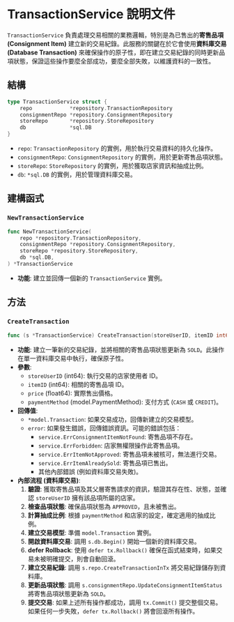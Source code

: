 # TransactionService 說明文件

`TransactionService` 負責處理交易相關的業務邏輯，特別是為已售出的**寄售品項 (Consignment Item)** 建立新的交易紀錄。此服務的關鍵在於它會使用**資料庫交易 (Database Transaction)** 來確保操作的原子性，即在建立交易紀錄的同時更新品項狀態，保證這些操作要麼全部成功，要麼全部失敗，以維護資料的一致性。

## 結構

```go
type TransactionService struct {
	repo            *repository.TransactionRepository
	consignmentRepo *repository.ConsignmentRepository
	storeRepo       *repository.StoreRepository
	db              *sql.DB
}
```

- `repo`: `TransactionRepository` 的實例，用於執行交易資料的持久化操作。
- `consignmentRepo`: `ConsignmentRepository` 的實例，用於更新寄售品項狀態。
- `storeRepo`: `StoreRepository` 的實例，用於獲取店家資訊和抽成比例。
- `db`: `*sql.DB` 的實例，用於管理資料庫交易。

## 建構函式

### `NewTransactionService`

```go
func NewTransactionService(
	repo *repository.TransactionRepository,
	consignmentRepo *repository.ConsignmentRepository,
	storeRepo *repository.StoreRepository,
	db *sql.DB,
) *TransactionService
```

- **功能**: 建立並回傳一個新的 `TransactionService` 實例。

## 方法

### `CreateTransaction`

```go
func (s *TransactionService) CreateTransaction(storeUserID, itemID int64, price float64, paymentMethod model.PaymentMethod) (*model.Transaction, error)
```

- **功能**: 建立一筆新的交易紀錄，並將相關的寄售品項狀態更新為 `SOLD`。此操作在單一資料庫交易中執行，確保原子性。
- **參數**:
  - `storeUserID` (int64): 執行交易的店家使用者 ID。
  - `itemID` (int64): 相關的寄售品項 ID。
  - `price` (float64): 實際售出價格。
  - `paymentMethod` (model.PaymentMethod): 支付方式 (`CASH` 或 `CREDIT`)。
- **回傳值**:
  - `*model.Transaction`: 如果交易成功，回傳新建立的交易模型。
  - `error`: 如果發生錯誤，回傳錯誤資訊。可能的錯誤包括：
    - `service.ErrConsignmentItemNotFound`: 寄售品項不存在。
    - `service.ErrForbidden`: 店家無權限操作此寄售品項。
    - `service.ErrItemNotApproved`: 寄售品項未被核可，無法進行交易。
    - `service.ErrItemAlreadySold`: 寄售品項已售出。
    - 其他內部錯誤 (例如資料庫交易失敗)。
- **內部流程 (資料庫交易)**:
  1. **驗證**: 獲取寄售品項及其父層寄售請求的資訊，驗證其存在性、狀態，並確認 `storeUserID` 擁有該品項所屬的店家。
  2. **檢查品項狀態**: 確保品項狀態為 `APPROVED`，且未被售出。
  3. **計算抽成比例**: 根據 `paymentMethod` 和店家的設定，確定適用的抽成比例。
  4. **建立交易模型**: 準備 `model.Transaction` 實例。
  5. **開啟資料庫交易**: 調用 `s.db.Begin()` 開始一個新的資料庫交易。
  6. **defer Rollback**: 使用 `defer tx.Rollback()` 確保在函式結束時，如果交易未被明確提交，則會自動回滾。
  7. **建立交易紀錄**: 調用 `s.repo.CreateTransactionInTx` 將交易紀錄儲存到資料庫。
  8. **更新品項狀態**: 調用 `s.consignmentRepo.UpdateConsignmentItemStatus` 將寄售品項狀態更新為 `SOLD`。
  9. **提交交易**: 如果上述所有操作都成功，調用 `tx.Commit()` 提交整個交易。如果任何一步失敗，`defer tx.Rollback()` 將會回滾所有操作。